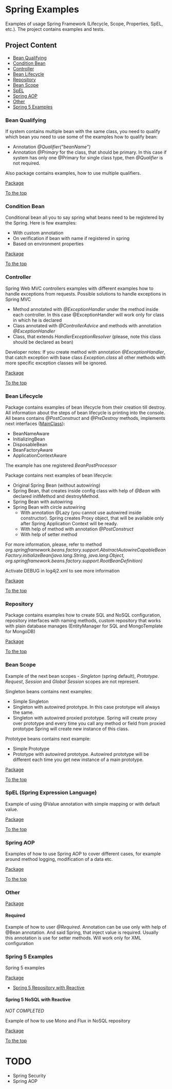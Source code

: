 # Spring Examples
Examples of usage Spring Framework (Lifecycle, Scope, Properties, SpEL, etc.). The project contains examples and tests.

## Project Content
* [Bean Qualifying](#bean-qualifying)
* [Condition Bean](#condition-bean)
* [Controller](#controller)
* [Bean Lifecycle](#bean-lifecycle)
* [Repository](#repository)
* [Bean Scope](#bean-scope)
* [SpEL](#spel-spring-expression-language)
* [Spring AOP](#spring-aop)
* [Other](#other)
* [Spring 5 Examples](#spring-5-examples)

### Bean Qualifying
If system contains multiple bean with the same class, you need to qualify which bean you need to use some of the examples how to qualify bean:
* Annotation *@Qualifier("beanName")*
* Annotation *@Primary* for the class, that should be primary. In this case if system has only one @Primary for single class type, then *@Qualifier* is not required.
 
Also package contains examples, how to use multiple qualifiers.

[Package](https://github.com/VlasovArtem/spring-examples/tree/master/src/main/java/org/avlasov/springexamples/beanqualifying)

[To the top](#project-content)

### Condition Bean
Conditional bean all you to say spring what beans need to be registered by the Spring. Here is few examples:
* With custom annotation
* On verification if bean with name if registered in spring
* Based on environment properties

[Package](https://github.com/VlasovArtem/spring-examples/tree/master/src/main/java/org/avlasov/springexamples/conditionbean)

[To the top](#project-content)

### Controller
Spring Web MVC controllers examples with different examples how to handle exceptions from requests. Possible solutions to handle exceptions in Spring MVC
* Method annotated with *@ExceptionHandler* under the method inside each controller. In this case @ExceptionHandler will work only for class in which he is declared
* Class annotated with *@ControllerAdvice* and methods with annotation *@ExceptionHandler*
* Class, that extends *HandlerExceptionResolver* (please, note this class should be declared as bean)

Developer notes: If you create method with annotation *@ExceptionHandler*, that catch exception with base class *Exception.class* all other methods with more specific exception classes will be ignored.

[Package](https://github.com/VlasovArtem/spring-examples/tree/master/src/main/java/org/avlasov/springexamples/controller)

[To the top](#project-content)

### Bean Lifecycle

Package contains examples of bean lifecycle from their creation till destroy. All information about the steps of bean lifecycle is printing into the console. All beans contains *@PostConstruct* and *@PreDestroy* methods, implements next interfaces ([MainClass](https://github.com/VlasovArtem/spring-examples/blob/master/src/main/java/org/avlasov/springexamples/lifecycle/entity/AbstractLifecycleEntity.java)):
* BeanNameAware
* InitializingBean 
* DisposableBean
* BeanFactoryAware
* ApplicationContextAware

The example has one registered *BeanPostProcessor*

Package contains next examples of bean lifecycle:
* Original Spring Bean (without autowiring)
* Spring Bean, that creates inside config class with help of *@Bean* with declared initMethod and destroyMethod.
* Spring Bean with autowiring
* Spring Bean with circle autowiring
    * With annotation @Lazy (you cannot use autowired inside constructor). Spring creates Proxy object, that will be available only after Spring Application Context will be ready.
    * With help of method with annotation *@PostConstruct*
    * With help of setter method    

For more information, please, refer to method *org.springframework.beans.factory.support.AbstractAutowireCapableBeanFactory.initializeBean(java.lang.String, java.lang.Object, org.springframework.beans.factory.support.RootBeanDefinition)*

Activate DEBUG in log4j2.xml to see more information

[Package](https://github.com/VlasovArtem/spring-examples/tree/master/src/main/java/org/avlasov/springexamples/lifecycle)

[To the top](#project-content)

### Repository 

Package contains examples how to create SQL and NoSQL configuration, repository interfaces with naming methods, custom repository that works with plain database manages (EntityManager for SQL and MongoTemplate for MongoDB)

[Package](https://github.com/VlasovArtem/spring-examples/tree/master/src/main/java/org/avlasov/springexamples/repository)

[To the top](#project-content)

### Bean Scope 

Example of the next bean scopes - *Singleton* (spring default), *Prototype*. *Request*, *Session* and *Global Session* scopes are not represent.

Singleton beans contains next examples:
* Simple Singleton
* Singleton with autowired prototype. In this case prototype will always the same. 
* Singleton with autowired proxied prototype. Spring will create proxy over prototype and every time you call any method or field from proxied prototype Spring will create new instance of this class.

Prototype beans contains next example:
* Simple Prototype
* Prototype with autowired prototype. Autowired prototype will be different each time you get new instance of a main prototype.

[Package](https://github.com/VlasovArtem/spring-examples/tree/master/src/main/java/org/avlasov/springexamples/scope)

[To the top](#project-content)

### SpEL (Spring Expression Language)

Example of using @Value annotation with simple mapping or with default value.

[Package](https://github.com/VlasovArtem/spring-examples/tree/master/src/main/java/org/avlasov/springexamples/value)

[To the top](#project-content)

### Spring AOP

Examples of how to use Spring AOP to cover different cases, for example around method logging, modification of a data etc.

[Package](https://github.com/VlasovArtem/spring-examples/tree/master/src/main/java/org/avlasov/springexamples/aop)

[To the top](#project-content) 

### Other

[Package](https://github.com/VlasovArtem/spring-examples/tree/master/src/main/java/org/avlasov/springexamples/other)

#### Required
Example of how to user *@Required*. Annotation can be use only with help of @Bean annotation. And said Spring, that inject value is required. Usually this annotation is use for setter methods. Will work only for XML configuration

### Spring 5 Examples

Spring 5 examples

[Package](https://github.com/VlasovArtem/spring-examples/tree/master/src/main/java/org/avlasov/springexamples/spring5)

* [Spring 5 Repository with Reactive](#spring-5-nosql-with-reactive)

#### Spring 5 NoSQL with Reactive

*NOT COMPLETED*

Example of how to use Mono and Flux in NoSQL repository

[Package](https://github.com/VlasovArtem/spring-examples/tree/master/src/main/java/org/avlasov/springexamples/spring5/repository/nosql)

[To the top](#spring-5-examples)

# TODO

* Spring Security
* Spring AOP